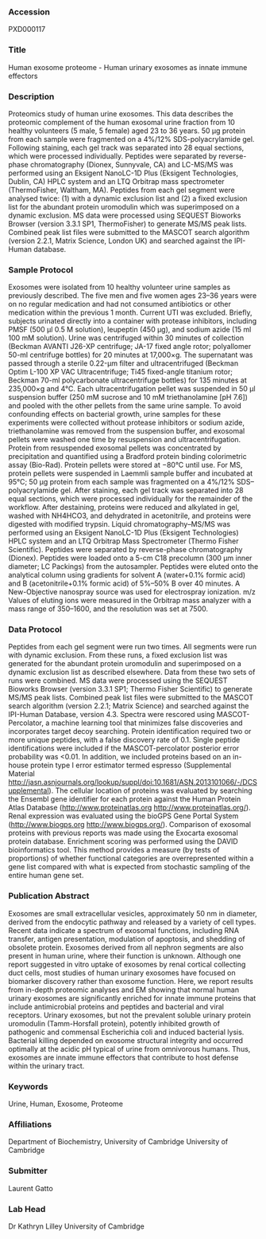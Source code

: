 ### Accession
PXD000117

### Title
Human exosome proteome -  Human urinary exosomes as innate immune effectors

### Description
Proteomics study of human urine exosomes. This data describes the proteomic complement of the human exosomal urine fraction from 10 healthy volunteers (5 male, 5 female) aged 23 to 36 years. 50 µg protein from each sample were fragmented on a 4%/12% SDS-polyacrylamide gel. Following staining, each gel track was separated into 28 equal sections, which were processed individually. Peptides were separated by reverse-phase chromatography (Dionex, Sunnyvale, CA) and LC-MS/MS was performed using an Eksigent NanoLC-1D Plus (Eksigent Technologies, Dublin, CA) HPLC system and an LTQ Orbitrap mass spectrometer (ThermoFisher, Waltham, MA). Peptides from each gel segment were analysed twice: (1) with a dynamic exclusion list and (2) a fixed exclusion list for the abundant protein uromodulin which was superimposed on a dynamic exclusion. MS data were processed using SEQUEST Bioworks Browser (version 3.3.1 SP1, ThermoFisher) to generate MS/MS peak lists. Combined peak list files were submitted to the MASCOT search algorithm (version 2.2.1, Matrix Science, London UK) and searched against the IPI-Human database.

### Sample Protocol
Exosomes were isolated from 10 healthy volunteer urine samples as previously described. The five men and five women ages 23–36 years were on no regular medication and had not consumed antibiotics or other medication within the previous 1 month. Current UTI was excluded. Briefly, subjects urinated directly into a container with protease inhibitors, including PMSF (500 μl 0.5 M solution), leupeptin (450 μg), and sodium azide (15 ml 100 mM solution). Urine was centrifuged within 30 minutes of collection (Beckman AVANTI J26-XP centrifuge; JA-17 fixed angle rotor; polyallomer 50-ml centrifuge bottles) for 20 minutes at 17,000×g. The supernatant was passed through a sterile 0.22-µm filter and ultracentrifuged (Beckman Optim L-100 XP VAC Ultracentrifuge; Ti45 fixed-angle titanium rotor; Beckman 70-ml polycarbonate ultracentrifuge bottles) for 135 minutes at 235,000×g and 4°C. Each ultracentrifugation pellet was suspended in 50 µl suspension buffer (250 mM sucrose and 10 mM triethanolamine [pH 7.6]) and pooled with the other pellets from the same urine sample. To avoid confounding effects on bacterial growth, urine samples for these experiments were collected without protease inhibitors or sodium azide, triethanolamine was removed from the suspension buffer, and exosomal pellets were washed one time by resuspension and ultracentrifugation. Protein from resuspended exosomal pellets was concentrated by precipitation and quantified using a Bradford protein binding colorimetric assay (Bio-Rad). Protein pellets were stored at −80°C until use. For MS, protein pellets were suspended in Laemmli sample buffer and incubated at 95°C; 50 µg protein from each sample was fragmented on a 4%/12% SDS–polyacrylamide gel. After staining, each gel track was separated into 28 equal sections, which were processed individually for the remainder of the workflow. After destaining, proteins were reduced and alkylated in gel, washed with NH4HCO3, and dehydrated in acetonitrile, and proteins were digested with modified trypsin. Liquid chromatography–MS/MS was performed using an Eksigent NanoLC-1D Plus (Eksigent Technologies) HPLC system and an LTQ Orbitrap Mass Spectrometer (Thermo Fisher Scientific). Peptides were separated by reverse-phase chromatography (Dionex). Peptides were loaded onto a 5-cm C18 precolumn (300 μm inner diameter; LC Packings) from the autosampler. Peptides were eluted onto the analytical column using gradients for solvent A (water+0.1% formic acid) and B (acetonitrile+0.1% formic acid) of 5%–50% B over 40 minutes. A New-Objective nanospray source was used for electrospray ionization. m/z Values of eluting ions were measured in the Orbitrap mass analyzer with a mass range of 350–1600, and the resolution was set at 7500.

### Data Protocol
Peptides from each gel segment were run two times. All segments were run with dynamic exclusion. From these runs, a fixed exclusion list was generated for the abundant protein uromodulin and superimposed on a dynamic exclusion list as described elsewhere. Data from these two sets of runs were combined. MS data were processed using the SEQUEST Bioworks Browser (version 3.3.1 SP1; Thermo Fisher Scientific) to generate MS/MS peak lists. Combined peak list files were submitted to the MASCOT search algorithm (version 2.2.1; Matrix Science) and searched against the IPI-Human Database, version 4.3. Spectra were rescored using MASCOT-Percolator, a machine learning tool that minimizes false discoveries and incorporates target decoy searching. Protein identification required two or more unique peptides, with a false discovery rate of 0.1. Single peptide identifications were included if the MASCOT-percolator posterior error probability was <0.01. In addition, we included proteins based on an in-house protein type I error estimator termed espresso (Supplemental Material <http://jasn.asnjournals.org/lookup/suppl/doi:10.1681/ASN.2013101066/-/DCSupplemental>). The cellular location of proteins was evaluated by searching the Ensembl gene identifier for each protein against the Human Protein Atlas Database (http://www.proteinatlas.org <http://www.proteinatlas.org/>). Renal expression was evaluated using the bioGPS Gene Portal System (http://www.biogps.org <http://www.biogps.org/>). Comparison of exosomal proteins with previous reports was made using the Exocarta exosomal protein database. Enrichment scoring was performed using the DAVID bioinformatics tool. This method provides a measure (by tests of proportions) of whether functional categories are overrepresented within a gene list compared with what is expected from stochastic sampling of the entire human gene set.

### Publication Abstract
Exosomes are small extracellular vesicles, approximately 50 nm in diameter, derived from the endocytic pathway and released by a variety of cell types. Recent data indicate a spectrum of exosomal functions, including RNA transfer, antigen presentation, modulation of apoptosis, and shedding of obsolete protein. Exosomes derived from all nephron segments are also present in human urine, where their function is unknown. Although one report suggested in vitro uptake of exosomes by renal cortical collecting duct cells, most studies of human urinary exosomes have focused on biomarker discovery rather than exosome function. Here, we report results from in-depth proteomic analyses and EM showing that normal human urinary exosomes are significantly enriched for innate immune proteins that include antimicrobial proteins and peptides and bacterial and viral receptors. Urinary exosomes, but not the prevalent soluble urinary protein uromodulin (Tamm-Horsfall protein), potently inhibited growth of pathogenic and commensal Escherichia coli and induced bacterial lysis. Bacterial killing depended on exosome structural integrity and occurred optimally at the acidic pH typical of urine from omnivorous humans. Thus, exosomes are innate immune effectors that contribute to host defense within the urinary tract.

### Keywords
Urine, Human, Exosome, Proteome

### Affiliations
Department of Biochemistry, University of Cambridge
University of Cambridge

### Submitter
Laurent Gatto

### Lab Head
Dr Kathryn Lilley
University of Cambridge


